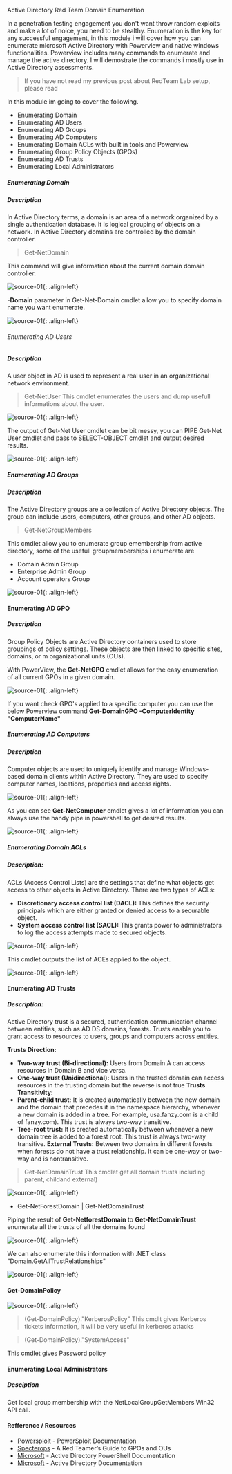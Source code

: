 Active Directory Red Team Domain Enumeration

In a penetration testing engagement you don't want throw random exploits and make a lot of noice, you need to be stealthy. Enumeration is the key for any successful engagement, in this module i will cover how you can enumerate microsoft Active Directory with Powerview and native windows functionalities. Powerview includes many commands to enumerate and manage the active directory. I will demostrate the commands i mostly use in Active Directory assessments. 
> If you have not read my previous post about RedTeam Lab setup, please read

In this module im going to cover the following.

-    Enumerating Domain
-    Enumerating AD Users
-    Enumerating AD Groups
-    Enumerating AD Computers
-    Enumerating Domain ACLs with built in tools  and Powerview
-    Enumerating Group Policy Objects (GPOs)
-    Enumerating AD Trusts
-    Enumerating Local Administrators

##### Enumerating Domain

##### Description 
In Active Directory terms, a domain is an area of a network organized by a single authentication database. It is logical grouping of objects on a network. In Active Directory domains are controlled by the domain controller.

> Get-NetDomain 

This command will give information about the current domain domain controller.

![source-01](/img/enu1.PNG){: .align-left}

**-Domain** parameter in Get-Net-Domain cmdlet allow you to specify domain name you want enumerate.

![source-01](/img/enu2.PNG){: .align-left}


###### Enumerating AD Users

##### Description
A user object in AD is used to represent a real user in an organizational network environment.

 > Get-NetUser
This cmdlet enumerates the users and dump usefull informations about the user.

![source-01](/img/enu3.PNG){: .align-left}

The output of Get-Net User cmdlet can be bit messy, you can PIPE Get-Net User cmdlet and pass to SELECT-OBJECT cmdlet and output desired results.

![source-01](/img/enu4.PNG){: .align-left}


##### Enumerating AD Groups

##### Description
The Active Directory groups are a collection of Active Directory objects. The group can include users, computers, other groups, and other AD objects.

> Get-NetGroupMembers

This cmdlet allow you to enumerate group emembership from active directory, some of the usefull groupmemberships i enumerate are 
- Domain Admin Group
- Enterprise Admin Group
- Account operators Group


![source-01](/img/enu5.PNG){: .align-left}


#### Enumerating AD GPO

##### Description
Group Policy Objects are Active Directory containers used to store groupings of policy settings. These objects are then linked to specific sites, domains, or m organizational units (OUs).

With PowerView, the **Get-NetGPO**  cmdlet allows for the easy enumeration of all current GPOs in a given domain.

![source-01](/img/enu6.PNG){: .align-left}

If you want check GPO's applied to a specific computer you can use the below Powerview command
**Get-DomainGPO -ComputerIdentity  "ComputerName"**


##### Enumerating AD Computers

##### Description
Computer objects are used to uniquely identify and manage Windows-based domain clients within Active Directory. They are used to specify computer names, locations, properties and access rights.

![source-01](/img/enu8.PNG){: .align-left}

As you can see **Get-NetComputer** cmdlet gives a lot of information you can always use the handy pipe in powershell to get desired results.

![source-01](/img/enu9.PNG){: .align-left}


##### Enumerating Domain ACLs 

##### Description:
ACLs (Access Control Lists) are the settings that define what objects get access to other objects in Active Directory. 
There are two types of ACLs:

- **Discretionary access control list (DACL):** This defines the security principals which are either granted or denied access to a securable object.
- **System access control list (SACL):** This grants power to administrators to log the access attempts made to secured objects.

![source-01](/img/enu10.PNG){: .align-left}

This cmdlet outputs the list of ACEs applied to the object. 

![source-01](/img/enu15.PNG){: .align-left}


 #### Enumerating AD Trusts
 
 ##### Description:
 Active Directory trust is a secured, authentication communication channel between entities, such as AD DS domains, forests. Trusts enable you to grant access to resources to users, groups and computers across entities.

**Trusts Direction:**
- **Two-way trust (Bi-directional):** Users from Domain A can access resources in Domain B
and vice versa.
- **One-way trust (Unidirectional):** Users in the trusted domain can access resources in the
trusting domain but the reverse is not true
**Trusts Transitivity:**
- **Parent-child trust:** It is created automatically between the new domain and the domain
that precedes it in the namespace hierarchy, whenever a new domain is added in a tree.
For example, usa.fanzy.com is a child of fanzy.com). This trust is always two-way
transitive.
- **Tree-root trust:** It is created automatically between whenever a new domain tree is
added to a forest root. This trust is always two-way transitive.
**External Trusts:** Between two domains in different forests when forests do not have a trust
relationship. It can be one-way or two-way and is nontransitive.

> Get-NetDomainTrust 
This cmdlet get all domain trusts including parent, childand external)

![source-01](/img/enu11.PNG){: .align-left}

- Get-NetForestDomain | Get-NetDomainTrust

Piping the result of **Get-NetforestDomain** to **Get-NetDomainTrust**  enumerate all the trusts of all the domains found 

![source-01](/img/enu12.PNG){: .align-left}

We can also enumerate this information with .NET class "Domain.GetAllTrustRelationships"

![source-01](/img/enu14.PNG){: .align-left}


#### Get-DomainPolicy 

![source-01](/img/enu13.PNG){: .align-left}

> (Get-DomainPolicy)."KerberosPolicy" 
This cmdlt gives Kerberos tickets information, it will be very useful in kerberos attacks

> (Get-DomainPolicy)."SystemAccess" 

This cmdlet gives Password policy

####  Enumerating Local Administrators

##### Desciption
Get local group membership with the NetLocalGroupGetMembers Win32 API call.


#### Refference / Resources 

- [Powersploit](https://powersploit.readthedocs.io/en/latest/Recon/Get-ForestDomain/) - PowerSploit Documentation
- [Specterops](https://posts.specterops.io/a-red-teamers-guide-to-gpos-and-ous-f0d03976a31e) - A Red Teamer’s Guide to GPOs and OUs
- [Microsoft](https://docs.microsoft.com/en-us/powershell/module/addsadministration/get-adtrust?view=win10-ps) - Active Directory PowerShell Documentation
- [Microsoft](https://docs.microsoft.com/en-us/windows-server/identity/ad-ds/active-directory-domain-services) - Active Directory Documentation

